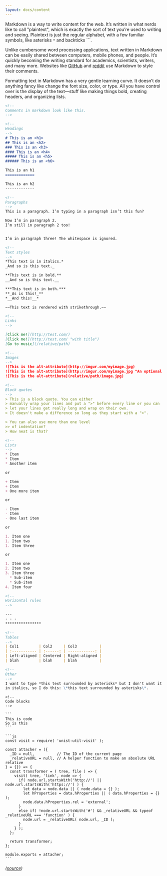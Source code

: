 ```yaml
---
layout: docs/content
---
```


Markdown is a way to write content for the web. It’s written in what nerds like to call "plaintext", which is exactly the sort of text you’re used to writing
and seeing. Plaintext is just the regular alphabet, with a few familiar symbols, like asterisks `*` and backticks ```.

Unlike cumbersome word processing applications, text written in Markdown can be easily shared between computers, mobile phones, and people. It’s quickly
becoming the writing standard for academics, scientists, writers, and many more. Websites like [GitHub](https://github.com/) and
[reddit](https://www.reddit.com/) use Markdown to style their comments.

Formatting text in Markdown has a very gentle learning curve. It doesn’t do anything fancy like change the font size, color, or type. All you have control over
is the display of the text—stuff like making things bold, creating headers, and organizing lists.

```markdown
<!--
Comments in markdown look like this.
-->

<!--
Headings
-->
# This is an <h1>
## This is an <h2>
### This is an <h3>
#### This is an <h4>
##### This is an <h5>
###### This is an <h6>

This is an h1
=============

This is an h2
-------------

<!--
Paragraphs
-->
This is a paragraph. I’m typing in a paragraph isn’t this fun?

Now I’m in paragraph 2.
I’m still in paragraph 2 too!


I’m in paragraph three! The whitespace is ignored.

<!--
Text styles
-->
*This text is in italics.*
_And so is this text._

**This text is in bold.**
__And so is this text.__

***This text is in both.***
**_As is this!_**
*__And this!__*

~~This text is rendered with strikethrough.~~

<!--
Links
-->

[Click me!](http://test.com/)
[Click me!](http://test.com/ "with title")
[Go to music](/relative/path)

<!--
Images
-->
![This is the alt-attribute](http://imgur.com/myimage.jpg)
![This is the alt-attribute](http://imgur.com/myimage.jpg "An optional title")
![This is the alt-attribute](relative/path/image.jpg)

<!--
Block quotes
-->
> This is a block quote. You can either
> manually wrap your lines and put a ">" before every line or you can
> let your lines get really long and wrap on their own.
> It doesn't make a difference so long as they start with a ">".

> You can also use more than one level
>> of indentation?
> How neat is that?

<!--
Lists
-->
* Item
* Item
* Another item

or

+ Item
+ Item
+ One more item

or

- Item
- Item
- One last item

or

1. Item one
1. Item two
1. Item three

or

1. Item one
2. Item two
3. Item three
  * Sub-item
  * Sub-item
4. Item four

<!--
Horizontal rules
-->

---
- - -
****************

<!--
Tables
-->
| Col1         | Col2     | Col3          |
| :----------- | :------: | ------------: |
| Left-aligned | Centered | Right-aligned |
| blah         | blah     | blah          |

<!--
Other
-->
I want to type *this text surrounded by asterisks* but I don't want it to be
in italics, so I do this: \*this text surrounded by asterisks\*.
```

<pre class="language-markdown"><code>&lt;!--
Code blocks
--&gt;

```
This is code
So is this
```

```js
const visit = require( 'unist-util-visit' );

const attacher = ({
&nbsp; _ID = null,          // The ID of the current page
&nbsp; _relativeURL = null, // A helper function to make an absolute URL relative
} = {}) => {
&nbsp; const transformer = ( tree, file ) => {
&nbsp;   visit( tree, 'link', node => {
&nbsp;     if( node.url.startsWith('http://') || node.url.startsWith('https://') ) {
&nbsp;       let data = node.data || ( node.data = {} );
&nbsp;       let hProperties = data.hProperties || ( data.hProperties = {} );
&nbsp;       node.data.hProperties.rel = 'external';
&nbsp;     }
&nbsp;     else if( !node.url.startsWith('#') && _relativeURL && typeof _relativeURL === 'function' ) {
&nbsp;       node.url = _relativeURL( node.url, _ID );
&nbsp;     }
&nbsp;   } );
&nbsp; };

&nbsp; return transformer;
};

module.exports = attacher;
```
</code></pre>

_([source](https://learnxinyminutes.com/docs/markdown/))_
